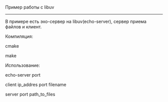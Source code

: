 Пример работы с libuv
___________________________________________________________________________

В примере есть эхо-сервер на libuv(echo-server), сервер приема файлов и клиент.


Компиляция:

cmake

make

Использование:

echo-server port

client ip_addres port filename

server port path_to_files

